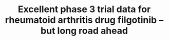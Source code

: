---
title: "Excellent phase 3 trial data for rheumatoid arthritis drug filgotinib – but long road ahead"
image: "images/writing/post-36.jpg"
link: "https://www.pharmaceutical-technology.com/comment/rheumatoid-arthritis-drug-filgotinib/"
categories: ['Analyst Insight', 'Rheumatology']
draft: false
---
